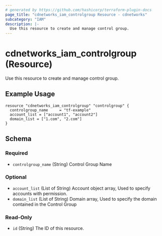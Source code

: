 ```yaml
---
# generated by https://github.com/hashicorp/terraform-plugin-docs
page_title: "cdnetworks_iam_controlgroup Resource - cdnetworks"
subcategory: "IAM"
description: |-
  Use this resource to create and manage control group.
---
```


# cdnetworks_iam_controlgroup (Resource)
Use this resource to create and manage control group.

## Example Usage

```hcl
resource "cdnetworks_iam_controlgroup" "controlgroup" {
  controlgroup_name     = "tf-example"
  account_list = ["account1", "account2"]
  domain_list = ["1.com", "2.com"]
}
```

<!-- schema generated by tfplugindocs -->
## Schema

### Required

- `controlgroup_name` (String) Control Group Name

### Optional

- `account_list` (List of String) Account object array, Used to specify accounts with permission.
- `domain_list` (List of String) Domain array, Used to specify the domain contained in the Control Group

### Read-Only

- `id` (String) The ID of this resource.
